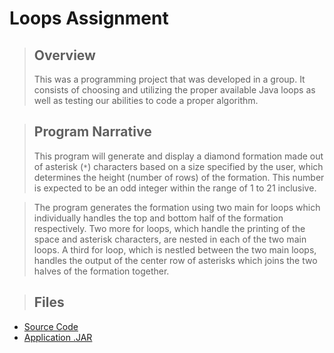 # Loops Assignment #
> ## Overview ##
> This was a programming project that was developed in a group. It consists of choosing and utilizing the proper available Java loops as well as testing our abilities to code a proper algorithm.

> ## Program Narrative ##
> This program will generate and display a diamond formation made out of asterisk (`*`) characters based on a size specified by the user, which determines the height (number of rows) of the formation. This number is expected to be an odd integer within the range of 1 to 21 inclusive.

> The program generates the formation using two main for loops which individually handles the top and bottom half of the formation respectively. Two more for loops, which handle the printing of the space and asterisk characters, are nested in each of the two main loops. A third for loop, which is nestled between the two main loops, handles the output of the center row of asterisks which joins the two halves of the formation together.

> ## Files ##
  * [Source Code](http://code.google.com/p/alanly/source/browse/trunk/Loops/src/LoopsApp.java)
  * [Application .JAR](http://alanly.googlecode.com/files/Loops.jar)